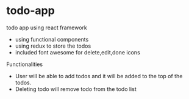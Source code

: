 # todo-app

todo app using react framework

- using functional components
- using redux to store the todos
- included font awesome for delete,edit,done icons

Functionalities

- User will be able to add todos and it will be added to the top of the todos.
- Deleting todo will remove todo from the todo list
